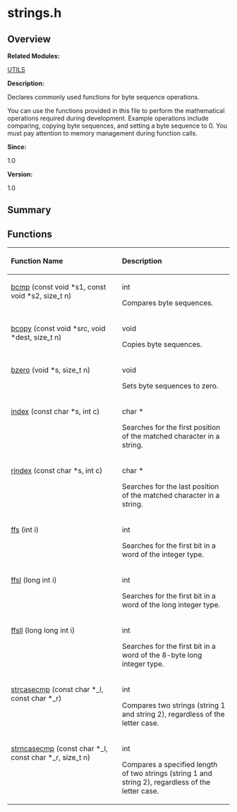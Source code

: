 # strings.h<a name="EN-US_TOPIC_0000001055707984"></a>

## **Overview**<a name="section220905405084832"></a>

**Related Modules:**

[UTILS](utils.md)

**Description:**

Declares commonly used functions for byte sequence operations. 

You can use the functions provided in this file to perform the mathematical operations required during development. Example operations include comparing, copying byte sequences, and setting a byte sequence to 0. You must pay attention to memory management during function calls. 

**Since:**

1.0

**Version:**

1.0

## **Summary**<a name="section1674401103084832"></a>

## Functions<a name="func-members"></a>

<a name="table318805378084832"></a>
<table><thead align="left"><tr id="row1911916363084832"><th class="cellrowborder" valign="top" width="50%" id="mcps1.1.3.1.1"><p id="p688273150084832"><a name="p688273150084832"></a><a name="p688273150084832"></a>Function Name</p>
</th>
<th class="cellrowborder" valign="top" width="50%" id="mcps1.1.3.1.2"><p id="p1537088153084832"><a name="p1537088153084832"></a><a name="p1537088153084832"></a>Description</p>
</th>
</tr>
</thead>
<tbody><tr id="row242551690084832"><td class="cellrowborder" valign="top" width="50%" headers="mcps1.1.3.1.1 "><p id="p1575842201084832"><a name="p1575842201084832"></a><a name="p1575842201084832"></a><a href="utils.md#ga840ecc6fc750bf00e99015d2817b0e12">bcmp</a> (const void *s1, const void *s2, size_t n)</p>
</td>
<td class="cellrowborder" valign="top" width="50%" headers="mcps1.1.3.1.2 "><p id="p1472603905084832"><a name="p1472603905084832"></a><a name="p1472603905084832"></a>int </p>
<p id="p2102713996084832"><a name="p2102713996084832"></a><a name="p2102713996084832"></a>Compares byte sequences. </p>
</td>
</tr>
<tr id="row1320174572084832"><td class="cellrowborder" valign="top" width="50%" headers="mcps1.1.3.1.1 "><p id="p1576874659084832"><a name="p1576874659084832"></a><a name="p1576874659084832"></a><a href="utils.md#ga2bf0688adef533a3285e7e0c00f98ff8">bcopy</a> (const void *src, void *dest, size_t n)</p>
</td>
<td class="cellrowborder" valign="top" width="50%" headers="mcps1.1.3.1.2 "><p id="p1944465668084832"><a name="p1944465668084832"></a><a name="p1944465668084832"></a>void </p>
<p id="p1516376167084832"><a name="p1516376167084832"></a><a name="p1516376167084832"></a>Copies byte sequences. </p>
</td>
</tr>
<tr id="row980878942084832"><td class="cellrowborder" valign="top" width="50%" headers="mcps1.1.3.1.1 "><p id="p541770467084832"><a name="p541770467084832"></a><a name="p541770467084832"></a><a href="utils.md#ga59505af7f1c47ff01fdb944801642033">bzero</a> (void *s, size_t n)</p>
</td>
<td class="cellrowborder" valign="top" width="50%" headers="mcps1.1.3.1.2 "><p id="p269963347084832"><a name="p269963347084832"></a><a name="p269963347084832"></a>void </p>
<p id="p1348551160084832"><a name="p1348551160084832"></a><a name="p1348551160084832"></a>Sets byte sequences to zero. </p>
</td>
</tr>
<tr id="row710577063084832"><td class="cellrowborder" valign="top" width="50%" headers="mcps1.1.3.1.1 "><p id="p785575541084832"><a name="p785575541084832"></a><a name="p785575541084832"></a><a href="utils.md#ga1d3748ca570dcb09a2fb28e8015107dd">index</a> (const char *s, int c)</p>
</td>
<td class="cellrowborder" valign="top" width="50%" headers="mcps1.1.3.1.2 "><p id="p1085695093084832"><a name="p1085695093084832"></a><a name="p1085695093084832"></a>char * </p>
<p id="p1879986203084832"><a name="p1879986203084832"></a><a name="p1879986203084832"></a>Searches for the first position of the matched character in a string. </p>
</td>
</tr>
<tr id="row1031698880084832"><td class="cellrowborder" valign="top" width="50%" headers="mcps1.1.3.1.1 "><p id="p1627398737084832"><a name="p1627398737084832"></a><a name="p1627398737084832"></a><a href="utils.md#ga83d9aa3251fdee263ad43bf75933de46">rindex</a> (const char *s, int c)</p>
</td>
<td class="cellrowborder" valign="top" width="50%" headers="mcps1.1.3.1.2 "><p id="p2028754578084832"><a name="p2028754578084832"></a><a name="p2028754578084832"></a>char * </p>
<p id="p630366338084832"><a name="p630366338084832"></a><a name="p630366338084832"></a>Searches for the last position of the matched character in a string. </p>
</td>
</tr>
<tr id="row358127209084832"><td class="cellrowborder" valign="top" width="50%" headers="mcps1.1.3.1.1 "><p id="p527746642084832"><a name="p527746642084832"></a><a name="p527746642084832"></a><a href="utils.md#ga2385d975eddea296daa497e5d36febc9">ffs</a> (int i)</p>
</td>
<td class="cellrowborder" valign="top" width="50%" headers="mcps1.1.3.1.2 "><p id="p805049524084832"><a name="p805049524084832"></a><a name="p805049524084832"></a>int </p>
<p id="p570223672084832"><a name="p570223672084832"></a><a name="p570223672084832"></a>Searches for the first bit in a word of the integer type. </p>
</td>
</tr>
<tr id="row506115753084832"><td class="cellrowborder" valign="top" width="50%" headers="mcps1.1.3.1.1 "><p id="p364251180084832"><a name="p364251180084832"></a><a name="p364251180084832"></a><a href="utils.md#ga73690a58537a6dbafa9aa4b3afa7baac">ffsl</a> (long int i)</p>
</td>
<td class="cellrowborder" valign="top" width="50%" headers="mcps1.1.3.1.2 "><p id="p2082233150084832"><a name="p2082233150084832"></a><a name="p2082233150084832"></a>int </p>
<p id="p162231411084832"><a name="p162231411084832"></a><a name="p162231411084832"></a>Searches for the first bit in a word of the long integer type. </p>
</td>
</tr>
<tr id="row838537570084832"><td class="cellrowborder" valign="top" width="50%" headers="mcps1.1.3.1.1 "><p id="p771211862084832"><a name="p771211862084832"></a><a name="p771211862084832"></a><a href="utils.md#gae7eaa572ad4e097865bd409b121fb33c">ffsll</a> (long long int i)</p>
</td>
<td class="cellrowborder" valign="top" width="50%" headers="mcps1.1.3.1.2 "><p id="p854233074084832"><a name="p854233074084832"></a><a name="p854233074084832"></a>int </p>
<p id="p890822020084832"><a name="p890822020084832"></a><a name="p890822020084832"></a>Searches for the first bit in a word of the 8-byte long integer type. </p>
</td>
</tr>
<tr id="row249693188084832"><td class="cellrowborder" valign="top" width="50%" headers="mcps1.1.3.1.1 "><p id="p138021983084832"><a name="p138021983084832"></a><a name="p138021983084832"></a><a href="utils.md#ga2436604f43de7f27e7434ceea7d64528">strcasecmp</a> (const char *_l, const char *_r)</p>
</td>
<td class="cellrowborder" valign="top" width="50%" headers="mcps1.1.3.1.2 "><p id="p1401515019084832"><a name="p1401515019084832"></a><a name="p1401515019084832"></a>int </p>
<p id="p588872970084832"><a name="p588872970084832"></a><a name="p588872970084832"></a>Compares two strings (string 1 and string 2), regardless of the letter case. </p>
</td>
</tr>
<tr id="row85985761084832"><td class="cellrowborder" valign="top" width="50%" headers="mcps1.1.3.1.1 "><p id="p1796172292084832"><a name="p1796172292084832"></a><a name="p1796172292084832"></a><a href="utils.md#ga103fd689d8438a246e0cd4d90cb084ac">strncasecmp</a> (const char *_l, const char *_r, size_t n)</p>
</td>
<td class="cellrowborder" valign="top" width="50%" headers="mcps1.1.3.1.2 "><p id="p271578815084832"><a name="p271578815084832"></a><a name="p271578815084832"></a>int </p>
<p id="p909487293084832"><a name="p909487293084832"></a><a name="p909487293084832"></a>Compares a specified length of two strings (string 1 and string 2), regardless of the letter case. </p>
</td>
</tr>
</tbody>
</table>

